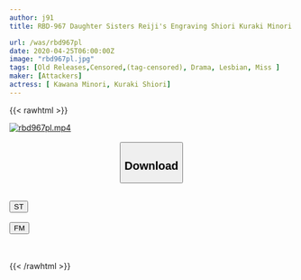 ```yaml
---
author: j91
title: RBD-967 Daughter Sisters Reiji's Engraving Shiori Kuraki Minori Henan

url: /was/rbd967pl
date: 2020-04-25T06:00:00Z
image: "rbd967pl.jpg"
tags: [Old Releases,Censored,(tag-censored), Drama, Lesbian, Miss ]
maker: [Attackers]
actress: [ Kawana Minori, Kuraki Shiori]
---
```



{{< rawhtml >}}

<div class="video" data-videoid="bRowLeQyd6TdVD">
    <a href="javascript:;">
        <img src="/was/rbd967pl/rbd967pl.jpg" width="WIDTH" height="HEIGHT" alt="rbd967pl.mp4" loading="lazy">
    </a>
</div>

<script type="text/javascript" src="https://j91.asia/asset/on-demand-st.js"></script>

<br>
  <link rel="stylesheet" href="https://j91.asia/asset/bs5.css">
  
  <center>
  <button class="btn btn-primary" type="button" data-bs-toggle="collapse" data-bs-target=".multi-collapse" aria-expanded="false" aria-controls="multiCollapseExample1 multiCollapseExample2"><h2>Download</h2></button></center>
</p>
<div class="row">
  <div class="col">
    <div class="collapse multi-collapse" id="multiCollapseExample1">
      <div class="card card-body">
	      	      <br>
<div class="buttons">  
<a href="https://streamtape.to/v/bRowLeQyd6TdVD" target="_blank"><button class="btn-hover color-3"><i class="fa fa-download"></i> ST</button></a></div>
    </div>
  </div>
</div>
  <div class="col">
    <div class="collapse multi-collapse" id="multiCollapseExample2">
      <div class="card card-body">
	      <br>
<div class="buttons">
    <a href="https://filemoon.sx/d/jq3aoylghnf6" target="_blank"><button class="btn-hover color-8"><i class="fa fa-download"></i> FM</button></a></div>
<br><br>
      </div>
    </div>
  </div>
</div>

{{< /rawhtml >}}